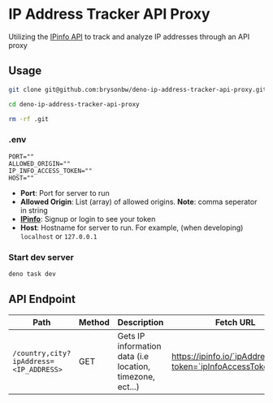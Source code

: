 # IP Address Tracker API Proxy

Utilizing the [IPinfo API](https://ipinfo.io/) to track and analyze IP addresses through an API proxy

## Usage

```bash
git clone git@github.com:brysonbw/deno-ip-address-tracker-api-proxy.git
```

```bash
cd deno-ip-address-tracker-api-proxy
```

```bash
rm -rf .git
```

### .env

```text
PORT=""
ALLOWED_ORIGIN=""
IP_INFO_ACCESS_TOKEN=""
HOST=""
```

- **Port**: Port for server to run
- **Allowed Origin**: List (array) of allowed origins. **Note**: comma seperator in string
- **[IPinfo](https://ipinfo.io/signup)**: Signup or login to see your token
- **Host**: Hostname for server to run. For example, (when developing) `localhost` or `127.0.0.1`

### Start dev server

```bash
deno task dev
```

## API Endpoint

| Path                                   | Method | Description                                               | Fetch URL                                                    |
|----------------------------------------|--------|-----------------------------------------------------------|--------------------------------------------------------------|
| `/country,city?ipAddress=<IP_ADDRESS>` | GET    | Gets IP information data (i.e location, timezone, ect...) | https://ipinfo.io/`ipAddress`/json?token=`ipInfoAccessToken` |
